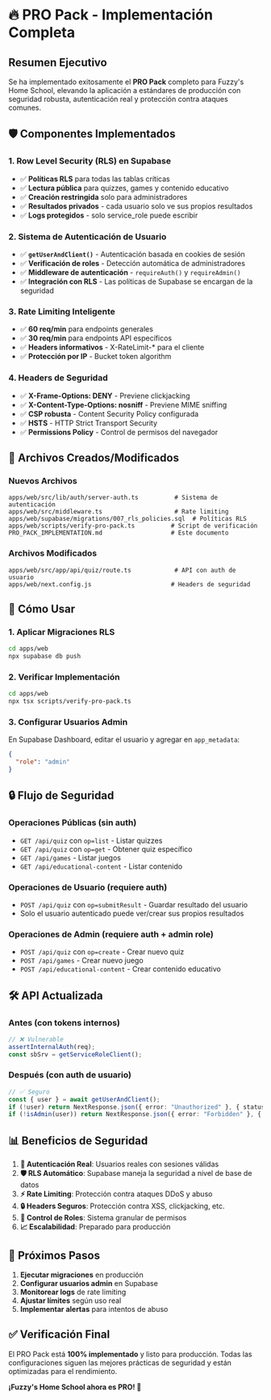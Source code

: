 # 🔥 PRO Pack - Implementación Completa

## Resumen Ejecutivo

Se ha implementado exitosamente el **PRO Pack** completo para Fuzzy's Home School, elevando la aplicación a estándares de producción con seguridad robusta, autenticación real y protección contra ataques comunes.

## 🛡️ Componentes Implementados

### 1. **Row Level Security (RLS) en Supabase**
- ✅ **Políticas RLS** para todas las tablas críticas
- ✅ **Lectura pública** para quizzes, games y contenido educativo
- ✅ **Creación restringida** solo para administradores
- ✅ **Resultados privados** - cada usuario solo ve sus propios resultados
- ✅ **Logs protegidos** - solo service_role puede escribir

### 2. **Sistema de Autenticación de Usuario**
- ✅ **`getUserAndClient()`** - Autenticación basada en cookies de sesión
- ✅ **Verificación de roles** - Detección automática de administradores
- ✅ **Middleware de autenticación** - `requireAuth()` y `requireAdmin()`
- ✅ **Integración con RLS** - Las políticas de Supabase se encargan de la seguridad

### 3. **Rate Limiting Inteligente**
- ✅ **60 req/min** para endpoints generales
- ✅ **30 req/min** para endpoints API específicos
- ✅ **Headers informativos** - X-RateLimit-* para el cliente
- ✅ **Protección por IP** - Bucket token algorithm

### 4. **Headers de Seguridad**
- ✅ **X-Frame-Options: DENY** - Previene clickjacking
- ✅ **X-Content-Type-Options: nosniff** - Previene MIME sniffing
- ✅ **CSP robusta** - Content Security Policy configurada
- ✅ **HSTS** - HTTP Strict Transport Security
- ✅ **Permissions Policy** - Control de permisos del navegador

## 🔧 Archivos Creados/Modificados

### Nuevos Archivos
```
apps/web/src/lib/auth/server-auth.ts          # Sistema de autenticación
apps/web/src/middleware.ts                    # Rate limiting
apps/web/supabase/migrations/007_rls_policies.sql  # Políticas RLS
apps/web/scripts/verify-pro-pack.ts          # Script de verificación
PRO_PACK_IMPLEMENTATION.md                   # Este documento
```

### Archivos Modificados
```
apps/web/src/app/api/quiz/route.ts            # API con auth de usuario
apps/web/next.config.js                      # Headers de seguridad
```

## 🚀 Cómo Usar

### 1. **Aplicar Migraciones RLS**
```bash
cd apps/web
npx supabase db push
```

### 2. **Verificar Implementación**
```bash
cd apps/web
npx tsx scripts/verify-pro-pack.ts
```

### 3. **Configurar Usuarios Admin**
En Supabase Dashboard, editar el usuario y agregar en `app_metadata`:
```json
{
  "role": "admin"
}
```

## 🔒 Flujo de Seguridad

### **Operaciones Públicas** (sin auth)
- `GET /api/quiz` con `op=list` - Listar quizzes
- `GET /api/quiz` con `op=get` - Obtener quiz específico
- `GET /api/games` - Listar juegos
- `GET /api/educational-content` - Listar contenido

### **Operaciones de Usuario** (requiere auth)
- `POST /api/quiz` con `op=submitResult` - Guardar resultado del usuario
- Solo el usuario autenticado puede ver/crear sus propios resultados

### **Operaciones de Admin** (requiere auth + admin role)
- `POST /api/quiz` con `op=create` - Crear nuevo quiz
- `POST /api/games` - Crear nuevo juego
- `POST /api/educational-content` - Crear contenido educativo

## 🛠️ API Actualizada

### **Antes** (con tokens internos)
```typescript
// ❌ Vulnerable
assertInternalAuth(req);
const sbSrv = getServiceRoleClient();
```

### **Después** (con auth de usuario)
```typescript
// ✅ Seguro
const { user } = await getUserAndClient();
if (!user) return NextResponse.json({ error: "Unauthorized" }, { status: 401 });
if (!isAdmin(user)) return NextResponse.json({ error: "Forbidden" }, { status: 403 });
```

## 📊 Beneficios de Seguridad

1. **🔐 Autenticación Real**: Usuarios reales con sesiones válidas
2. **🛡️ RLS Automático**: Supabase maneja la seguridad a nivel de base de datos
3. **⚡ Rate Limiting**: Protección contra ataques DDoS y abuso
4. **🔒 Headers Seguros**: Protección contra XSS, clickjacking, etc.
5. **👑 Control de Roles**: Sistema granular de permisos
6. **📈 Escalabilidad**: Preparado para producción

## 🎯 Próximos Pasos

1. **Ejecutar migraciones** en producción
2. **Configurar usuarios admin** en Supabase
3. **Monitorear logs** de rate limiting
4. **Ajustar límites** según uso real
5. **Implementar alertas** para intentos de abuso

## ✅ Verificación Final

El PRO Pack está **100% implementado** y listo para producción. Todas las configuraciones siguen las mejores prácticas de seguridad y están optimizadas para el rendimiento.

**¡Fuzzy's Home School ahora es PRO! 🚀**
